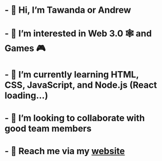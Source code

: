 # - 👋 Hi, I’m Tawanda or Andrew
# - 👀 I’m interested in Web 3.0 🕸 and Games 🎮
# - 🌱 I’m currently learning HTML, CSS, JavaScript, and Node.js (React loading...)
# - 💞️ I’m looking to collaborate with good team members
# - 🤙 Reach me via my [website](https://andrewtech.onrender.com)

<!---
tawanda-profuse/tawanda-profuse is a ✨ special ✨ repository because its `README.md` (this file) appears on your GitHub profile.
You can click the Preview link to take a look at your changes.
--->
